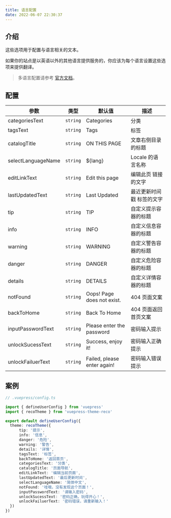 ```yaml
---
title: 语言配置
date: 2022-06-07 22:30:37
---
```


## 介绍

这些选项用于配置与语言相关的文本。

如果你的站点是以英语以外的其他语言提供服务的，你应该为每个语言设置这些选项来提供翻译。

> 多语言配置请参考 [官方文档](https://v2.vuepress.vuejs.org/zh/guide/i18n.html)。

## 配置

|参数|类型|默认值|描述|
|-|-|-|-|
|categoriesText|`string`|Categories|分类|
|tagsText|`string`|Tags|标签|
|catalogTitle|`string`|ON THIS PAGE|文章右侧目录的标题|
|selectLanguageName|`string`|${lang}|Locale 的语言名称|
|editLinkText|`string`|Edit this page|编辑此页 链接的文字|
|lastUpdatedText|`string`|Last Updated|最近更新时间戳 标签的文字|
|tip|`string`|TIP|自定义提示容器的标题|
|info|`string`|INFO|自定义信息容器的标题|
|warning|`string`|WARNING|自定义警告容器的标题|
|danger|`string`|DANGER|自定义危险容器的标题|
|details|`string`|DETAILS|自定义详情容器的标题|
|notFound|`string`|Oops! Page does not exist.|404 页面文案|
|backToHome|`string`|Back To Home|404 页面返回首页文案|
|inputPasswordText|`string`|Please enter the password|密码输入提示|
|unlockSucessText|`string`|Success, enjoy it!|密码输入正确提示|
|unlockFailuerText|`string`|Failed, please enter again!|密码输入错误提示|

## 案例

```ts
// .vuepress/config.ts

import { defineUserConfig } from 'vuepress'
import { recoTheme } from 'vuepress-theme-reco'

export default defineUserConfig({
  theme: recoTheme({
      tip: '提示',
      info: '信息',
      danger: '危险',
      warning: '警告',
      details: '详情',
      tagsText: '标签',
      backToHome: '返回首页',
      categoriesText: '分类',
      catalogTitle: '页面导航',
      editLinkText: '编辑当前页面',
      lastUpdatedText: '最后更新时间',
      selectLanguageName: '简体中文',
      notFound: '哇哦，没有发现这个页面！',
      inputPasswordText: '请输入密码',
      unlockSucessText: '密码正确，玩得开心！',
      unlockFailuerText: '密码错误，请重新输入！'
  })
})
```
